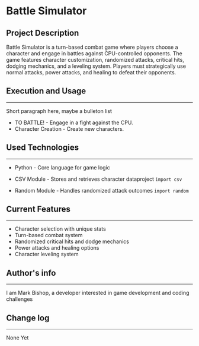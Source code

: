 # Battle Simulator

## Project Description

Battle Simulator is a turn-based combat game where players choose a character and engage in battles against CPU-controlled opponents. The game features character customization, randomized attacks, critical hits, dodging mechanics, and a leveling system. Players must strategically use normal attacks, power attacks, and healing to defeat their opponents.  


## Execution and Usage
---
Short paragraph here, maybe a bulleton list
* TO BATTLE! - Engage in a fight against the CPU.
* Character Creation - Create new characters.

## Used Technologies
---
* Python - Core language for game logic

* CSV Module - Stores and retrieves character dataproject
`import csv`
* Random Module - Handles randomized attack outcomes
`import random`  

## Current Features
---
* Character selection with unique stats
* Turn-based combat system
* Randomized critical hits and dodge mechanics
* Power attacks and healing options
* Character leveling system

## Author's info
---
I am Mark Bishop, a developer interested in game development and coding challenges

## Change log
---
None Yet